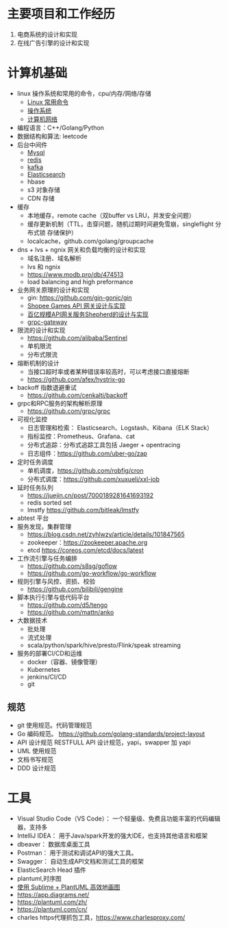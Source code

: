 
# 主要项目和工作经历
1. 电商系统的设计和实现
2. 在线广告引擎的设计和实现


# 计算机基础
- linux 操作系统和常用的命令，cpu/内存/网络/存储
  - [Linux 常用命令](../_posts/计算机基础/Linux-commands-shell.md)
  - [操作系统](../_posts/计算机基础/OS-interview.md)
  - [计算机网络](../_posts/计算机基础/Internet-interview.md)
- 编程语言：C++/Golang/Python
- 数据结构和算法: leetcode
- 后台中间件
  - [Mysql](../_posts/计算机基础/middleware-mysql.md)
  - [redis](../_posts/计算机基础/middleware-redis.md)
  - [kafka](../_posts/计算机基础/middleware-redis.md)
  - [Elasticsearch](../_posts/计算机基础/middleware-elasticsearch.md)
  - hbase
  - s3 对象存储
  - CDN 存储
- 缓存
  - 本地缓存，remote cache（双buffer vs LRU，并发安全问题）
  - 缓存更新机制（TTL，击穿问题，随机过期时间避免雪崩，singleflight 分布式锁 存储保护）
  - localcache，github.com/golang/groupcache
- dns + lvs + ngnix 网关和负载均衡的设计和实现
  - 域名注册、域名解析
  - lvs 和 ngnix
  - https://www.modb.pro/db/474513
  - load balancing and high preformance
- 业务网关原理的设计和实现
  - gin: https://github.com/gin-gonic/gin
  - [Shopee Games API 网关设计与实现](https://www.modb.pro/db/474513)
  - [百亿规模API网关服务Shepherd的设计与实现](https://tech.meituan.com/2021/05/20/shepherd-api-gateway.html)
  - [grpc-gateway](https://github.com/grpc-ecosystem/grpc-gateway)
- 限流的设计和实现
  - https://github.com/alibaba/Sentinel
  - 单机限流
  - 分布式限流
- 熔断机制的设计
  - 当接口超时率或者某种错误率较高时，可以考虑接口直接熔断
  - https://github.com/afex/hystrix-go
- backoff 指数退避重试
  -  https://github.com/cenkalti/backoff
- grpc和RPC服务的架构解析原理
  - https://github.com/grpc/grpc 
- 可视化监控
  - 日志管理和检索： Elasticsearch、Logstash、Kibana（ELK Stack）
  - 指标监控：Prometheus、Grafana、cat
  - 分布式追踪：分布式追踪工具包括 Jaeger + opentracing
  - 日志组件：https://github.com/uber-go/zap
- 定时任务调度
  - 单机调度，https://github.com/robfig/cron
  - 分布式调度：https://github.com/xuxueli/xxl-job
- 延时任务队列
  - https://juejin.cn/post/7000189281641693192
  - redis sorted set
  - lmstfy https://github.com/bitleak/lmstfy
- abtest 平台
- 服务发现，集群管理
  - https://blog.csdn.net/zyhlwzy/article/details/101847565
  - zookeeper：https://zookeeper.apache.org
  - etcd https://coreos.com/etcd/docs/latest
- 工作流引擎与任务编排
  - https://github.com/s8sg/goflow
  - https://github.com/go-workflow/go-workflow
- 规则引擎与风控、资损、校验
  - https://github.com/bilibili/gengine
- 脚本执行引擎与低代码平台
  - https://github.com/d5/tengo
  - https://github.com/mattn/anko
- 大数据技术
  - 批处理
  - 流式处理
  - scala/python/spark/hive/presto/Flink/speak streaming
- 服务的部署CI/CD和运维
  - docker（容器、镜像管理）
  - Kubernetes 
  - jenkins/CI/CD
  - git

## 规范
- git 使用规范。代码管理规范
- Go 编码规范。 https://github.com/golang-standards/project-layout
- API 设计规范 RESTFULL  API 设计规范，yapi，swapper 加 yapi
- UML 使用规范
- 文档书写规范
- DDD 设计规范


# 工具
- Visual Studio Code（VS Code）： 一个轻量级、免费且功能丰富的代码编辑器，支持多
- IntelliJ IDEA： 用于Java/spark开发的强大IDE，也支持其他语言和框架
- dbeaver： 数据库桌面工具
- Postman： 用于测试和调试API的强大工具。
- Swagger： 自动生成API文档和测试工具的框架
- ElasticSearch Head 插件
- plantuml,时序图
- [使用 Sublime + PlantUML 高效地画图](https://www.jianshu.com/p/e92a52770832)
- https://app.diagrams.net/
- https://plantuml.com/zh/
- https://plantuml.com/cn/
- charles https代理抓包工具，https://www.charlesproxy.com/

